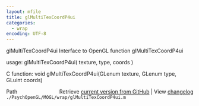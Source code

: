 ```yaml
---
layout: mfile
title: glMultiTexCoordP4ui
categories:
  - wrap
encoding: UTF-8
---
```


glMultiTexCoordP4ui  Interface to OpenGL function glMultiTexCoordP4ui  

usage:  glMultiTexCoordP4ui( texture, type, coords )  

C function:  void glMultiTexCoordP4ui(GLenum texture, GLenum type, GLuint coords)  


<div class="code_header" style="text-align:right;">
  <span style="float:left;">Path&nbsp;&nbsp;</span> <span class="counter">Retrieve <a href=
  "https://raw.github.com/Psychtoolbox-3/Psychtoolbox-3/beta/./PsychOpenGL/MOGL/wrap/glMultiTexCoordP4ui.m">current version from GitHub</a> | View <a href=
  "https://github.com/Psychtoolbox-3/Psychtoolbox-3/commits/beta/./PsychOpenGL/MOGL/wrap/glMultiTexCoordP4ui.m">changelog</a></span>
</div>
<div class="code">
  <code>./PsychOpenGL/MOGL/wrap/glMultiTexCoordP4ui.m</code>
</div>
